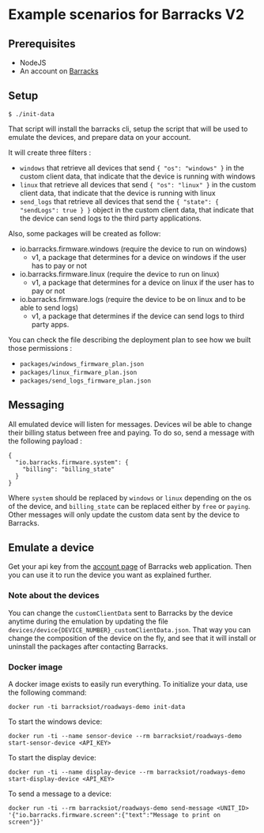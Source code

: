 # Example scenarios for Barracks V2

## Prerequisites

* NodeJS
* An account on [Barracks](https://app.barracks.io)

## Setup

```
$ ./init-data
```

That script will install the barracks cli, setup the script that will be used to emulate the devices, and prepare data on your account.

It will create three filters :

* ```windows``` that retrieve all devices that send ```{ "os": "windows" }``` in the custom client data, that indicate that the device is running with windows
* ```linux``` that retrieve all devices that send ```{ "os": "linux" }``` in the custom client data, that indicate that the device is running with linux
* ```send_logs``` that retrieve all devices that send the ```{ "state": { "sendLogs": true } }``` object in the custom client data, that indicate that the device can send logs to the third party applications.

Also, some packages will be created as follow:

* io.barracks.firmware.windows (require the device to run on windows)
  * v1, a package that determines for a device on windows if the user has to pay or not
* io.barracks.firmware.linux (require the device to run on linux)
  * v1, a package that determines for a device on linux if the user has to pay or not
* io.barracks.firmware.logs (require the device to be on linux and to be able to send logs)
  * v1, a package that determines if the device can send logs to third party apps.

You can check the file describing the deployment plan to see how we built those permissions :

* ```packages/windows_firmware_plan.json```
* ```packages/linux_firmware_plan.json```
* ```packages/send_logs_firmware_plan.json```

## Messaging

All emulated device will listen for messages.
Devices wil be able to change their billing status between free and paying. 
To do so, send a message with the following payload : 
```
{
  "io.barracks.firmware.system": {
    "billing": "billing_state" 
  }
}
```
Where ```system``` should be replaced by ```windows``` or ```linux``` depending on the os of the device, and ```billing_state``` can be replaced either by ```free``` or ```paying```.
Other messages will only update the custom data sent by the device to Barracks.


## Emulate a device

Get your api key from the [account page](https://app.barracks.io/account) of Barracks web application.
Then you can use it to run the device you want as explained further. 

### Note about the devices
You can change the ```customClientData``` sent to Barracks by the device anytime during the emulation by updating the file ```devices/device{DEVICE_NUMBER}_customClientData.json```.
That way you can change the composition of the device on the fly, and see that it will install or uninstall the packages after contacting Barracks.


### Docker image
A docker image exists to easily run everything.
To initialize your data, use the following command:
```
docker run -ti barracksiot/roadways-demo init-data
```

To start the windows device:
```
docker run -ti --name sensor-device --rm barracksiot/roadways-demo start-sensor-device <API_KEY>
```

To start the display device:
```
docker run -ti --name display-device --rm barracksiot/roadways-demo start-display-device <API_KEY>
```

To send a message to a device:
```
docker run -ti --rm barracksiot/roadways-demo send-message <UNIT_ID> '{"io.barracks.firmware.screen":{"text":"Message to print on screen"}}'
```
